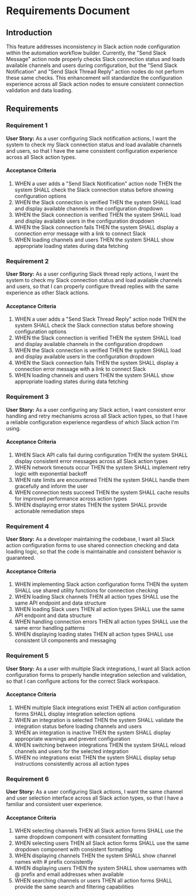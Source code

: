 # Requirements Document

## Introduction

This feature addresses inconsistency in Slack action node configuration within the automation workflow builder. Currently, the "Send Slack Message" action node properly checks Slack connection status and loads available channels and users during configuration, but the "Send Slack Notification" and "Send Slack Thread Reply" action nodes do not perform these same checks. This enhancement will standardize the configuration experience across all Slack action nodes to ensure consistent connection validation and data loading.

## Requirements

### Requirement 1

**User Story:** As a user configuring Slack notification actions, I want the system to check my Slack connection status and load available channels and users, so that I have the same consistent configuration experience across all Slack action types.

#### Acceptance Criteria

1. WHEN a user adds a "Send Slack Notification" action node THEN the system SHALL check the Slack connection status before showing configuration options
2. WHEN the Slack connection is verified THEN the system SHALL load and display available channels in the configuration dropdown
3. WHEN the Slack connection is verified THEN the system SHALL load and display available users in the configuration dropdown
4. WHEN the Slack connection fails THEN the system SHALL display a connection error message with a link to connect Slack
5. WHEN loading channels and users THEN the system SHALL show appropriate loading states during data fetching

### Requirement 2

**User Story:** As a user configuring Slack thread reply actions, I want the system to check my Slack connection status and load available channels and users, so that I can properly configure thread replies with the same experience as other Slack actions.

#### Acceptance Criteria

1. WHEN a user adds a "Send Slack Thread Reply" action node THEN the system SHALL check the Slack connection status before showing configuration options
2. WHEN the Slack connection is verified THEN the system SHALL load and display available channels in the configuration dropdown
3. WHEN the Slack connection is verified THEN the system SHALL load and display available users in the configuration dropdown
4. WHEN the Slack connection fails THEN the system SHALL display a connection error message with a link to connect Slack
5. WHEN loading channels and users THEN the system SHALL show appropriate loading states during data fetching

### Requirement 3

**User Story:** As a user configuring any Slack action, I want consistent error handling and retry mechanisms across all Slack action types, so that I have a reliable configuration experience regardless of which Slack action I'm using.

#### Acceptance Criteria

1. WHEN Slack API calls fail during configuration THEN the system SHALL display consistent error messages across all Slack action types
2. WHEN network timeouts occur THEN the system SHALL implement retry logic with exponential backoff
3. WHEN rate limits are encountered THEN the system SHALL handle them gracefully and inform the user
4. WHEN connection tests succeed THEN the system SHALL cache results for improved performance across action types
5. WHEN displaying error states THEN the system SHALL provide actionable remediation steps

### Requirement 4

**User Story:** As a developer maintaining the codebase, I want all Slack action configuration forms to use shared connection checking and data loading logic, so that the code is maintainable and consistent behavior is guaranteed.

#### Acceptance Criteria

1. WHEN implementing Slack action configuration forms THEN the system SHALL use shared utility functions for connection checking
2. WHEN loading Slack channels THEN all action types SHALL use the same API endpoint and data structure
3. WHEN loading Slack users THEN all action types SHALL use the same API endpoint and data structure
4. WHEN handling connection errors THEN all action types SHALL use the same error handling patterns
5. WHEN displaying loading states THEN all action types SHALL use consistent UI components and messaging

### Requirement 5

**User Story:** As a user with multiple Slack integrations, I want all Slack action configuration forms to properly handle integration selection and validation, so that I can configure actions for the correct Slack workspace.

#### Acceptance Criteria

1. WHEN multiple Slack integrations exist THEN all action configuration forms SHALL display integration selection options
2. WHEN an integration is selected THEN the system SHALL validate the integration status before loading channels and users
3. WHEN an integration is inactive THEN the system SHALL display appropriate warnings and prevent configuration
4. WHEN switching between integrations THEN the system SHALL reload channels and users for the selected integration
5. WHEN no integrations exist THEN the system SHALL display setup instructions consistently across all action types

### Requirement 6

**User Story:** As a user configuring Slack actions, I want the same channel and user selection interface across all Slack action types, so that I have a familiar and consistent user experience.

#### Acceptance Criteria

1. WHEN selecting channels THEN all Slack action forms SHALL use the same dropdown component with consistent formatting
2. WHEN selecting users THEN all Slack action forms SHALL use the same dropdown component with consistent formatting
3. WHEN displaying channels THEN the system SHALL show channel names with # prefix consistently
4. WHEN displaying users THEN the system SHALL show usernames with @ prefix and email addresses when available
5. WHEN searching channels or users THEN all action forms SHALL provide the same search and filtering capabilities